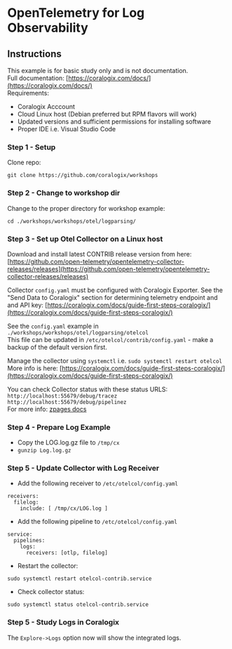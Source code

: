 # OpenTelemetry for Log Observability

## Instructions

This example is for basic study only and is not documentation.    
Full documentation: [https://coralogix.com/docs/](https://coralogix.com/docs/)  
Requirements:  
- Coralogix Acccount  
- Cloud Linux host (Debian preferred but RPM flavors will work)  
- Updated versions and sufficient permissions for installing software  
- Proper IDE i.e. Visual Studio Code 


### Step 1 - Setup
Clone repo:
```
git clone https://github.com/coralogix/workshops
```  

### Step 2 - Change to workshop dir
Change to the proper directory for workshop example:  

```
cd ./workshops/workshops/otel/logparsing/
```  

### Step 3 - Set up Otel Collector on a Linux host     
Download and install latest CONTRIB release version from here:  
[https://github.com/open-telemetry/opentelemetry-collector-releases/releases](https://github.com/open-telemetry/opentelemetry-collector-releases/releases)  

Collector `config.yaml` must be configured with Coralogix Exporter. See the "Send Data to Coralogix" section for determining telemetry endpoint and and API key: [https://coralogix.com/docs/guide-first-steps-coralogix/](https://coralogix.com/docs/guide-first-steps-coralogix/)    

See the `config.yaml` example in `./workshops/workshops/otel/logparsing/otelcol`  
This file can be updated in `/etc/otelcol/contrib/config.yaml` - make a backup of the default version first.    
  
Manage the collector using `systemctl` i.e. `sudo systemctl restart otelcol`  
More info is here: [https://coralogix.com/docs/guide-first-steps-coralogix/](https://coralogix.com/docs/guide-first-steps-coralogix/)  
  
You can check Collector status with these status URLS:  
`http://localhost:55679/debug/tracez`  
`http://localhost:55679/debug/pipelinez`    
For more info: [zpages docs](https://github.com/open-telemetry/opentelemetry-collector/blob/main/extension/zpagesextension/README.md)  


### Step 4 - Prepare Log Example 

- Copy the LOG.log.gz file to `/tmp/cx`  
- `gunzip Log.log.gz`  

### Step 5 - Update Collector with Log Receiver  
  
- Add the following receiver to `/etc/otelcol/config.yaml`  
```
receivers:
  filelog:
    include: [ /tmp/cx/LOG.log ]
```  
- Add the following pipeline to `/etc/otelcol/config.yaml`  
```
service:  
  pipelines:
    logs:
      receivers: [otlp, filelog]
```
- Restart the collector:
```
sudo systemctl restart otelcol-contrib.service 
```  
- Check collector status:
```
sudo systemctl status otelcol-contrib.service 
```  
### Step 5 - Study Logs in Coralogix
  
The `Explore->Logs` option now will show the integrated logs.  